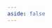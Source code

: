 ```yaml
---
aside: false
---
```


<script setup>
import Feedback from './components/Feedback.vue';
</script>

<Feedback />
